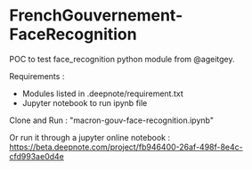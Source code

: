 # FrenchGouvernement-FaceRecognition

POC to test face_recognition python module from @ageitgey.

Requirements :
- Modules listed in .deepnote/requirement.txt
- Jupyter notebook to run ipynb file

Clone and Run : "macron-gouv-face-recognition.ipynb"

Or run it through a jupyter online notebook :
https://beta.deepnote.com/project/fb946400-26af-498f-8e4c-cfd993ae0d4e
